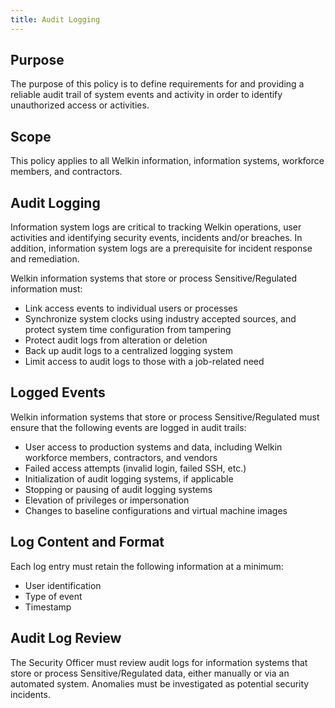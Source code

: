 ```yaml
---
title: Audit Logging
---
```


## Purpose

The purpose of this policy is to define requirements for and providing a reliable audit trail of system events and activity in order to identify unauthorized access or activities.

## Scope

This policy applies to all Welkin information, information systems, workforce members, and contractors.

## Audit Logging

Information system logs are critical to tracking Welkin operations, user activities and identifying security events, incidents and/or breaches. In addition, information system logs are a prerequisite for incident response and remediation.

Welkin information systems that store or process Sensitive/Regulated information must:

*   Link access events to individual users or processes
*   Synchronize system clocks using industry accepted sources, and protect system time configuration from tampering
*   Protect audit logs from alteration or deletion
*   Back up audit logs to a centralized logging system
*   Limit access to audit logs to those with a job-related need

## Logged Events

Welkin information systems that store or process Sensitive/Regulated must ensure that the following events are logged in audit trails:

*   User access to production systems and data, including Welkin workforce members, contractors, and vendors
*   Failed access attempts (invalid login, failed SSH, etc.)
*   Initialization of audit logging systems, if applicable
*   Stopping or pausing of audit logging systems
*   Elevation of privileges or impersonation
*   Changes to baseline configurations and virtual machine images

## Log Content and Format

Each log entry must retain the following information at a minimum:

*   User identification
*   Type of event
*   Timestamp


## Audit Log Review

The Security Officer must review audit logs for information systems that store or process Sensitive/Regulated data, either manually or via an automated system. Anomalies must be investigated as potential security incidents.

